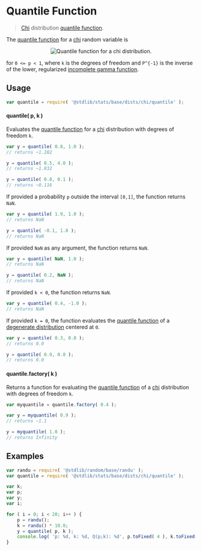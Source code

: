 <!--

@license Apache-2.0

Copyright (c) 2018 The Stdlib Authors.

Licensed under the Apache License, Version 2.0 (the "License");
you may not use this file except in compliance with the License.
You may obtain a copy of the License at

   http://www.apache.org/licenses/LICENSE-2.0

Unless required by applicable law or agreed to in writing, software
distributed under the License is distributed on an "AS IS" BASIS,
WITHOUT WARRANTIES OR CONDITIONS OF ANY KIND, either express or implied.
See the License for the specific language governing permissions and
limitations under the License.

-->

# Quantile Function

> [Chi][chi-distribution] distribution [quantile function][quantile-function].

<section class="intro">

The [quantile function][quantile-function] for a [chi][chi-distribution] random variable is

<!-- <equation class="equation" label="eq:chi_chi_quantile_function" align="center" raw="Q(p; k) = 2 \cdot P^{-1}( p, k/2 )" alt="Quantile function for a chi distribution."> -->

<div class="equation" align="center" data-raw-text="Q(p; k) = 2 \cdot P^{-1}( p, k/2 )" data-equation="eq:chi_chi_quantile_function">
    <img src="https://cdn.jsdelivr.net/gh/stdlib-js/stdlib@7e0a95722efd9c771b129597380c63dc6715508b/lib/node_modules/@stdlib/stats/base/dists/chi/quantile/docs/img/equation_chi_chi_quantile_function.svg" alt="Quantile function for a chi distribution.">
    <br>
</div>

<!-- </equation> -->

for `0 <= p < 1`, where `k` is the degrees of freedom and `P^{-1}` is the inverse of the lower, regularized [incomplete gamma function][@stlib/math/base/special/gammaincinv].

</section>

<!-- /.intro -->

<section class="usage">

## Usage

```javascript
var quantile = require( '@stdlib/stats/base/dists/chi/quantile' );
```

#### quantile( p, k )

Evaluates the [quantile function][quantile-function] for a [chi][chi-distribution] distribution with degrees of freedom `k`.

```javascript
var y = quantile( 0.8, 1.0 );
// returns ~1.282

y = quantile( 0.5, 4.0 );
// returns ~1.832

y = quantile( 0.8, 0.1 );
// returns ~0.116
```

If provided a probability `p` outside the interval `[0,1]`, the function returns `NaN`.

```javascript
var y = quantile( 1.9, 1.0 );
// returns NaN

y = quantile( -0.1, 1.0 );
// returns NaN
```

If provided `NaN` as any argument, the function returns `NaN`.

```javascript
var y = quantile( NaN, 1.0 );
// returns NaN

y = quantile( 0.2, NaN );
// returns NaN
```

If provided `k < 0`, the function returns `NaN`.

```javascript
var y = quantile( 0.4, -1.0 );
// returns NaN
```

If provided `k = 0`, the function evaluates the [quantile function][quantile-function] of a [degenerate distribution][degenerate-distribution] centered at `0`.

```javascript
var y = quantile( 0.3, 0.0 );
// returns 0.0

y = quantile( 0.9, 0.0 );
// returns 0.0
```

#### quantile.factory( k )

Returns a function for evaluating the [quantile function][quantile-function] of a [chi][chi-distribution] distribution with degrees of freedom `k`.

```javascript
var myquantile = quantile.factory( 0.4 );

var y = myquantile( 0.9 );
// returns ~1.1

y = myquantile( 1.0 );
// returns Infinity
```

</section>

<!-- /.usage -->

<section class="examples">

## Examples

<!-- eslint no-undef: "error" -->

```javascript
var randu = require( '@stdlib/random/base/randu' );
var quantile = require( '@stdlib/stats/base/dists/chi/quantile' );

var k;
var p;
var y;
var i;

for ( i = 0; i < 20; i++ ) {
    p = randu();
    k = randu() * 10.0;
    y = quantile( p, k );
    console.log( 'p: %d, k: %d, Q(p;k): %d', p.toFixed( 4 ), k.toFixed( 4 ), y.toFixed( 4 ) );
}
```

</section>

<!-- /.examples -->

<section class="links">

[degenerate-distribution]: https://en.wikipedia.org/wiki/Degenerate_distribution

[chi-distribution]: https://en.wikipedia.org/wiki/Chi_distribution

[@stlib/math/base/special/gammaincinv]: https://github.com/stdlib-js/stdlib

[quantile-function]: https://en.wikipedia.org/wiki/Quantile_function

</section>

<!-- /.links -->
